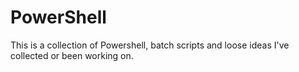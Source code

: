 # PowerShell
This is a collection of Powershell, batch scripts and loose ideas I've collected or been working on. 
